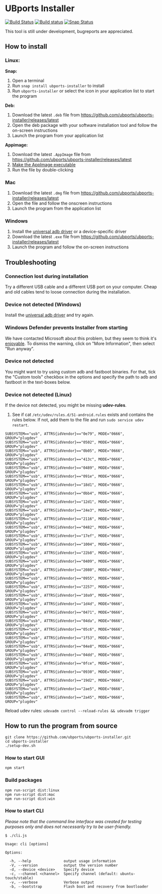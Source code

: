 # UBports Installer

[![Build Status](https://travis-ci.org/ubports/ubports-installer.svg?branch=master)](https://travis-ci.org/ubports/ubports-installer) [![Build status](https://ci.appveyor.com/api/projects/status/cjcqxleyfeuvv28s?svg=true)](https://ci.appveyor.com/project/mariogrip/ubports-installer) [![Snap Status](https://build.snapcraft.io/badge/ubports/ubports-installer.svg)](https://build.snapcraft.io/user/ubports/ubports-installer)

This tool is still under development, bugreports are appreciated.

## How to install

### Linux:

**Snap:**

1. Open a terminal
2. Run `snap install ubports-installer` to install
4. Run `ubports-installer` or select the icon in your application list to start the program

**Deb:**

1. Download the latest `.deb` file from https://github.com/ubports/ubports-installer/releases/latest
2. Open the deb package with your software installation tool and follow the on-screen instructions
3. Launch the program from your application list

**Appimage:**

1. Download the latest `.AppImage` file from https://github.com/ubports/ubports-installer/releases/latest
2. [Make the AppImage executable](https://discourse.appimage.org/t/how-to-make-an-appimage-executable/80)
3. Run the file by double-clicking

### Mac

1. Download the latest `.dmg` file from https://github.com/ubports/ubports-installer/releases/latest
2. Open the file and follow the onscreen instructions
3. Launch the program from the application list

### Windows

1. Install the [universal adb driver](http://adb.clockworkmod.com/) or a device-specific driver
2. Download the latest `.exe` file from https://github.com/ubports/ubports-installer/releases/latest
3. Launch the program and follow the on-screen instructions

## Troubleshooting

### Connection lost during installation

Try a different USB cable and a different USB port on your computer. Cheap and old cables tend to loose connection during the installation.

### Device not detected (Windows)

Install the [universal adb driver](http://adb.clockworkmod.com/) and try again.

### Windows Defender prevents Installer from starting

We have contacted Microsoft about this problem, but they seem to think it's [enjoyable](https://twitter.com/Windows/status/1014984163433295875). To dismiss the warning, click on "More Information", then select "Run anyway".

### Device not detected

You might want to try using custom adb and fastboot binaries. For that, tick the "Custom tools" checkbox in the options and specify the path to adb and fastboot in the text-boxes below.

### Device not detected (Linux)

If the device not detected, you might be missing **udev-rules**.

1. See if cat `/etc/udev/rules.d/51-android.rules` exists and contains the rules below. If not, add them to the file and run `sudo service udev restart`.

```
SUBSYSTEM=="usb", ATTRS{idVendor}=="0e79", MODE="0666", GROUP="plugdev"
SUBSYSTEM=="usb", ATTRS{idVendor}=="0502", MODE="0666", GROUP="plugdev"
SUBSYSTEM=="usb", ATTRS{idVendor}=="0b05", MODE="0666", GROUP="plugdev"
SUBSYSTEM=="usb", ATTRS{idVendor}=="413c", MODE="0666", GROUP="plugdev"
SUBSYSTEM=="usb", ATTRS{idVendor}=="0489", MODE="0666", GROUP="plugdev"
SUBSYSTEM=="usb", ATTRS{idVendor}=="091e", MODE="0666", GROUP="plugdev"
SUBSYSTEM=="usb", ATTRS{idVendor}=="18d1", MODE="0666", GROUP="plugdev"
SUBSYSTEM=="usb", ATTRS{idVendor}=="0bb4", MODE="0666", GROUP="plugdev"
SUBSYSTEM=="usb", ATTRS{idVendor}=="12d1", MODE="0666", GROUP="plugdev"
SUBSYSTEM=="usb", ATTRS{idVendor}=="24e3", MODE="0666", GROUP="plugdev"
SUBSYSTEM=="usb", ATTRS{idVendor}=="2116", MODE="0666", GROUP="plugdev"
SUBSYSTEM=="usb", ATTRS{idVendor}=="0482", MODE="0666", GROUP="plugdev"
SUBSYSTEM=="usb", ATTRS{idVendor}=="17ef", MODE="0666", GROUP="plugdev"
SUBSYSTEM=="usb", ATTRS{idVendor}=="1004", MODE="0666", GROUP="plugdev"
SUBSYSTEM=="usb", ATTRS{idVendor}=="22b8", MODE="0666", GROUP="plugdev"
SUBSYSTEM=="usb", ATTRS{idVendor}=="0409", MODE="0666", GROUP="plugdev"
SUBSYSTEM=="usb", ATTRS{idVendor}=="2080", MODE="0666", GROUP="plugdev"
SUBSYSTEM=="usb", ATTRS{idVendor}=="0955", MODE="0666", GROUP="plugdev"
SUBSYSTEM=="usb", ATTRS{idVendor}=="2257", MODE="0666", GROUP="plugdev"
SUBSYSTEM=="usb", ATTRS{idVendor}=="10a9", MODE="0666", GROUP="plugdev"
SUBSYSTEM=="usb", ATTRS{idVendor}=="1d4d", MODE="0666", GROUP="plugdev"
SUBSYSTEM=="usb", ATTRS{idVendor}=="0471", MODE="0666", GROUP="plugdev"
SUBSYSTEM=="usb", ATTRS{idVendor}=="04da", MODE="0666", GROUP="plugdev"
SUBSYSTEM=="usb", ATTRS{idVendor}=="05c6", MODE="0666", GROUP="plugdev"
SUBSYSTEM=="usb", ATTRS{idVendor}=="1f53", MODE="0666", GROUP="plugdev"
SUBSYSTEM=="usb", ATTRS{idVendor}=="04e8", MODE="0666", GROUP="plugdev"
SUBSYSTEM=="usb", ATTRS{idVendor}=="04dd", MODE="0666", GROUP="plugdev"
SUBSYSTEM=="usb", ATTRS{idVendor}=="0fce", MODE="0666", GROUP="plugdev"
SUBSYSTEM=="usb", ATTRS{idVendor}=="0930", MODE="0666", GROUP="plugdev"
SUBSYSTEM=="usb", ATTRS{idVendor}=="19d2", MODE="0666", GROUP="plugdev"
SUBSYSTEM=="usb", ATTRS{idVendor}=="2ae5", MODE="0666", GROUP="plugdev"
SUBSYSTEM=="usb", ATTRS{idVendor}=="2a45", MODE="0666", GROUP="plugdev"
```

Reload udev rules: `udevadm control --reload-rules && udevadm trigger`

## How to run the program from source

```
git clone https://github.com/ubports/ubports-installer.git
cd ubports-installer
./setup-dev.sh
```

### How to start GUI

```
npm start
```

### Build packages

```
npm run-script dist:linux
npm run-script dist:mac
npm run-script dist:win
```

### How to start CLI

*Please note that the command line interface was created for testing purposes only and does not necessarily try to be user-friendly.*

```
$ ./cli.js

Usage: cli [options]

Options:

  -h, --help               output usage information
  -V, --version            output the version number
  -d, --device <device>    Specify device
  -c, --channel <channel>  Specify channel (default: ubuntu-touch/stable)
  -v, --verbose            Verbose output
  -b, --bootstrap          Flash boot and recovery from bootloader
```
